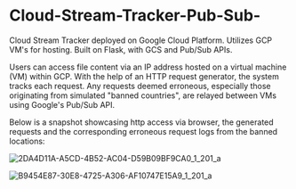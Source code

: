 # Cloud-Stream-Tracker-Pub-Sub-
Cloud Stream Tracker deployed on Google Cloud Platform. Utilizes GCP VM's for hosting. Built on Flask, with GCS and Pub/Sub APIs.

Users can access file content via an IP address hosted on a virtual machine (VM) within GCP. With the help of an HTTP request generator, 
the system tracks each request. Any requests deemed erroneous, especially those originating from simulated 
"banned countries", are relayed between VMs using Google's Pub/Sub API.

Below is a snapshot showcasing http access via browser, the generated requests and the corresponding erroneous request logs from the banned locations:


![2DA4D11A-A5CD-4B52-AC04-D59B09BF9CA0_1_201_a](https://github.com/brianwong778/Cloud-Stream-Tracker-Pub-Sub-/assets/113395187/6bfe1c61-d028-4b28-ac8d-cf25f52fff53)

![B9454E87-30E8-4725-A306-AF10747E15A9_1_201_a](https://github.com/brianwong778/Cloud-Stream-Tracker-Pub-Sub-/assets/113395187/a68cb35b-c454-451d-bdda-01df7db86f7a)
